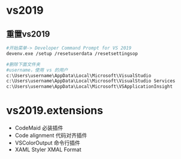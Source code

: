 # vs2019

## 重置vs2019

```bash
#开始菜单-> Developer Command Prompt for VS 2019
devenv.exe /setup /resetuserdata /resetsettingsop

#删除下面文件夹
#username，使用 vs 的用户
c:\Users\username\AppData\Local\Microsoft\VisualStudio
c:\Users\username\AppData\Local\Microsoft\VisualStudio Services
c:\Users\username\AppData\Local\Microsoft\VSApplicationInsight
```

# vs2019.extensions

* CodeMaid          必装插件
* Code alignment    代码对齐插件
* VSColorOutput     命令行插件
* XAML Styler       XMAL Format
